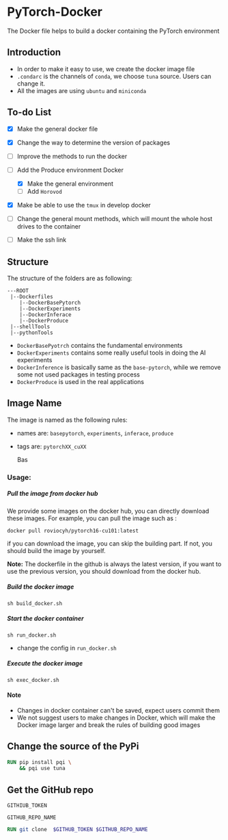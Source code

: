 # PyTorch-Docker
The Docker file helps to build a docker containing the PyTorch environment

## Introduction

- In order to make it easy to use, we create the docker image file
- `.condarc` is the channels of `conda`, we choose `tuna` source. Users can change it. 
- All the images are using `ubuntu`  and `miniconda`

## To-do List
- [x] Make the general docker file
- [x] Change the way to determine the version of packages
- [ ] Improve the methods to run the docker
- [ ] Add the Produce environment Docker
  - [x] Make the general environment
  - [ ] Add `Horovod` 
- [x] Make be able to use the `tmux` in develop docker
- [ ] Change the general mount methods, which will mount the whole host drives to the container
- [ ] Make the ssh link


## Structure
The structure of the folders are as following:

```shell
---ROOT
 |--Dockerfiles
 	|--DockerBasePytorch
 	|--DockerExperiments
 	|--DockerInferace
 	|--DockerProduce
 |--shellTools
 |--pythonTools
```
- `DockerBasePyotrch` contains the fundamental environments
- `DockerExperiments` contains some really useful tools in doing the AI experiments
- `DockerInference` is basically same as the `base-pytorch`, while we remove some not used packages in testing process
- `DockerProduce` is used in the real applications 

## Image Name

The image is  named as the following rules:

- names are: `basepytorch`, `experiments`, `inferace`, `produce`

- tags are: `pytorchXX_cuXX`

  Bas


###  Usage:

##### Pull the image from docker hub

We provide some images on the docker hub, you can directly download these images. For example, you can pull the image such as :

```
docker pull roviocyh/pytorch16-cu101:latest
```

if you can download the image, you can skip the building part. If not, you should build the image by yourself. 

**Note:** The dockerfile in the github is always the latest version, if you want to use the previous version, you should download from the docker hub. 

##### Build the docker image

```shell
sh build_docker.sh
```

##### Start the docker container

```
sh run_docker.sh
```

- change the config in `run_docker.sh`

##### Execute the docker image

```
sh exec_docker.sh
```

#### Note

- Changes in docker container can't be saved, expect users commit them
- We not suggest users to make changes in Docker, which will make the Docker image larger and break the rules of building good images

## Change the source of the PyPi

```dockerfile
RUN pip install pqi \
	&& pqi use tuna 
```



## Get the GitHub repo

`GITHIUB_TOKEN`

`GITHUB_REPO_NAME`

```dockerfile
RUN git clone  $GITHUB_TOKEN $GITHUB_REPO_NAME
```
